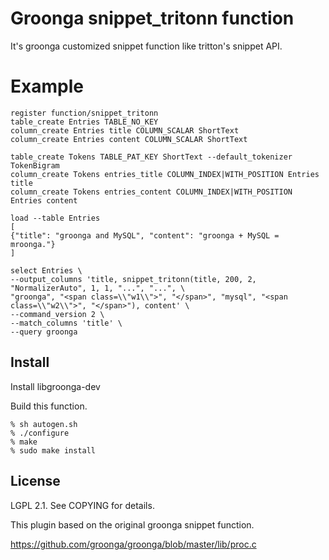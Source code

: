 # Groonga snippet_tritonn function 
  It's groonga customized snippet function like tritton's snippet API.

# Example

	register function/snippet_tritonn
	table_create Entries TABLE_NO_KEY
	column_create Entries title COLUMN_SCALAR ShortText
	column_create Entries content COLUMN_SCALAR ShortText
	
	table_create Tokens TABLE_PAT_KEY ShortText --default_tokenizer TokenBigram
	column_create Tokens entries_title COLUMN_INDEX|WITH_POSITION Entries title
	column_create Tokens entries_content COLUMN_INDEX|WITH_POSITION Entries content
	
	load --table Entries
	[
	{"title": "groonga and MySQL", "content": "groonga + MySQL = mroonga."}
	]
	
	select Entries \
	--output_columns 'title, snippet_tritonn(title, 200, 2, "NormalizerAuto", 1, 1, "...", "...", \
	"groonga", "<span class=\\"w1\\">", "</span>", "mysql", "<span class=\\"w2\\">", "</span>"), content' \
	--command_version 2 \
	--match_columns 'title' \
	--query groonga

## Install

Install libgroonga-dev

Build this function.

    % sh autogen.sh
    % ./configure
    % make
    % sudo make install

## License

LGPL 2.1. See COPYING for details.

This plugin based on the original groonga snippet function.

<https://github.com/groonga/groonga/blob/master/lib/proc.c>
